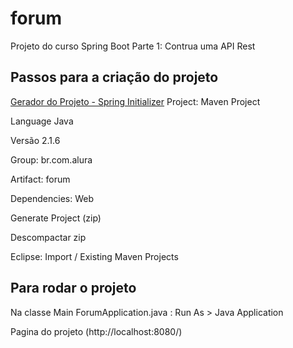 # forum
Projeto do curso Spring Boot Parte 1: Contrua uma API Rest

## Passos para a criação do projeto

[Gerador do Projeto - Spring Initializer](https://start.spring.io/)
Project: Maven Project

Language Java

Versão 2.1.6

Group: br.com.alura

Artifact: forum

Dependencies: Web

Generate Project (zip)

Descompactar zip

Eclipse: Import / Existing Maven Projects


## Para rodar o projeto

Na classe Main ForumApplication.java :  Run As > Java Application

Pagina do projeto (http://localhost:8080/)

